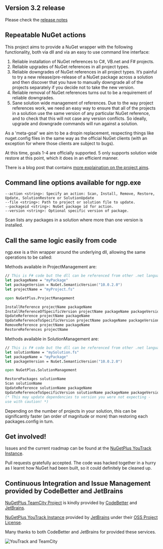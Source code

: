 ## Version 3.2 release

Please check the [release notes](release_notes.md) 

## Repeatable NuGet actions

This project aims to provide a NuGet wrapper with the following functionality, both via dll and via an easy to use command line interface:

1.    Reliable installation of NuGet references to C#, VB.net and F# projects.
1.    Reliable upgrades of NuGet references in all project types.
1.    Reliable downgrades of NuGet references in all project types. It’s painful to try a new release/pre-release of a NuGet package across a solution and then discover that you have to manually downgrade all of the projects separately if you decide not to take the new version.
1.    Reliable removal of NuGet references turns out to be a requirement of reliable downgrades.
1.    Sane solution wide management of references. Due to the way project references work, we need an easy way to ensure that all of the projects in a solution use the same version of any particular NuGet reference, and to check that this will not case any version conflicts. So ideally, upgrade and downgrade commands will run against a solution.

As a 'meta-goal' we aim to be a dropin replacement, respecting things like nuget.config files in the same way as the official NuGet clients (with an exception for where those clients are subject to bugs).

At this time, goals 1-4 are officially supported. 5 only supports solution wide restore at this point, which it does in an efficient manner.

There is a blog post that contains [more explaination on the project aims](http://mikehadlow.blogspot.co.uk/2013/06/guest-post-working-around-fnuget.html).

## Command line options available for ngp.exe

    --action <string>: Specify an action: Scan, Install, Remove, Restore, Update, SolutionRestore or SolutionUpdate
    --file <string>: Path to project or solution file to update.
    --packageid <string>: NuGet package id for action.
    --version <string>: Optional specific version of package.

Scan lists any packages in a solution where more than one version is installed.

## Call the same logic easily from code

ngp.exe is a thin wrapper around the underlying dll, allowing the same operations to be called:

Methods available in ProjectManagement are:

```fsharp
// This is F# code but the dll can be referenced from other .net languages too.
let packageName = "myPackage"
let packageVersion = NuGet.SemanticVersion("10.0.2.0")
let projectName = "myProject.fs"

open NuGetPlus.ProjectManagement

InstallReference projectName packageName
InstallReferenceOfSpecificVersion projectName packageName packageVersion
UpdateReference projectName packageName
UpdateReferenceToSpecificVersion projectName packageName packageVersion
RemoveReference projectName packageName
RestoreReferences projectName
```

Methods available in SolutionManagement are:

```fsharp
// This is F# code but the dll can be referenced from other .net languages too.
let solutionName = "mySolution.fs"
let packageName = "myPackage"
let packageVersion = NuGet.SemanticVersion("10.0.2.0")

open NuGetPlus.SolutionManagement

RestorePackages solutionName
Scan solutionName
UpdateReference solutionName packageName
UpdateReferenceToSpecificVersion solutionName packageName packageVersion
(* This may update dependencies to version you were not expecting -
use with caution! *)
```

Depending on the number of projects in your solution, this can be significantly faster (an order of magnitude or more) than restoring each packages.config in turn.

## Get involved!

Issues and the current roadmap can be found at the [NuGetPlus YouTrack Instance](http://nugetplus.myjetbrains.com).

Pull requests gratefully accepted. The code was hacked together in a hurry as I learnt how NuGet had
been built, so it could definitely be cleaned up.

## Continuous Integration and Issue Management provided by CodeBetter and JetBrains

[NuGetPlus TeamCity Project](http://teamcity.codebetter.com/project.html?projectId=project363) is kindly provided by [CodeBetter](http://codebetter.com/) and [JetBrains](http://www.jetbrains.com/).

[NuGetPlus YouTrack Instance](http://nugetplus.myjetbrains.com) provided by [JetBrains](http://www.jetbrains.com/) under their [OSS Project License](http://www.jetbrains.com/youtrack/buy/buy.jsp).

Many thanks to both CodeBetter and JetBrains for provided these services.

![YouTrack and TeamCity](http://www.jetbrains.com/img/banners/Codebetter300x250.png) 
